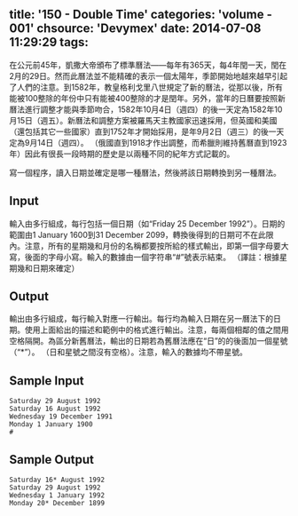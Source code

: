 title: '150 - Double Time'
categories: 'volume - 001'
chsource: 'Devymex'
date: 2014-07-08 11:29:29
tags:
---

在公元前45年，凱撒大帝頒布了標準曆法——每年有365天，每4年閏一天，閏在2月的29日。然而此曆法並不能精確的表示一個太陽年，季節開始地越來越早引起了人們的注意。到1582年，教皇格利戈里八世規定了新的曆法，從那以後，所有能被100整除的年份中只有能被400整除的才是閏年。另外，當年的日曆要按照新曆法進行調整才能與季節吻合，1582年10月4日（週四）的後一天定為1582年10月15日（週五）。新曆法和調整方案被羅馬天​​主教國家迅速採用，但英國和美國（還包括其它一些國家）直到1752年才開始採用，是年9月2日（週三）的後一天定為9月14日（週四）。 （俄國直到1918才作出調整，而希臘則維持舊曆直到1923年）因此有很長一段時期的歷史是以兩種不同的紀年方式記載的。

寫一個程序，讀入日期並確定是哪一種曆法，然後將該日期轉換到另一種曆法。

 
## Input ##

輸入由多行組成，每行包括一個日期（如“Friday 25 December 1992”）。日期的範圍由1 January 1600到31 December 2099，轉換後得到的日期可不在此限內。注意，所有的星期幾和月份的名稱都要按所給的樣式輸出，即第一個字母要大寫，後面的字母小寫。輸入的數據由一個字符串“#”號表示結束。 （譯註：根據星期幾和日期來確定）
 
## Output ##

輸出由多行組成，每行輸入對應一行輸出。每行均為輸入日期在另一曆法下的日期。使用上面給出的描述和範例中的格式進行輸出。注意，每兩個相鄰的值之間用空格隔開。為區分新舊曆法，輸出的日期若為舊曆法應在“日”的的後面加一個星號（“*”）。 （日和星號之間沒有空格）。注意，輸入的數據均不帶星號。

 
## Sample Input ##

	Saturday 29 August 1992
	Saturday 16 August 1992
	Wednesday 19 December 1991
	Monday 1 January 1900
	#

## Sample Output ##

	Saturday 16* August 1992
	Saturday 29 August 1992
	Wednesday 1 January 1992
	Monday 20* December 1899